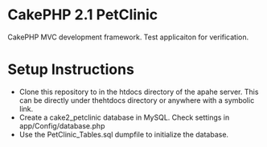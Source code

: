 CakePHP 2.1 PetClinic
=====================

CakePHP MVC development framework.  Test applicaiton for verification.

Setup Instructions
==================

* Clone this repository to in the htdocs directory of the apahe server.  This can be directly under thehtdocs directory or anywhere with a symbolic link.
* Create a cake2_petclinic database in MySQL.  Check settings in app/Config/database.php
* Use the PetClinic_Tables.sql dumpfile to initialize the database.


